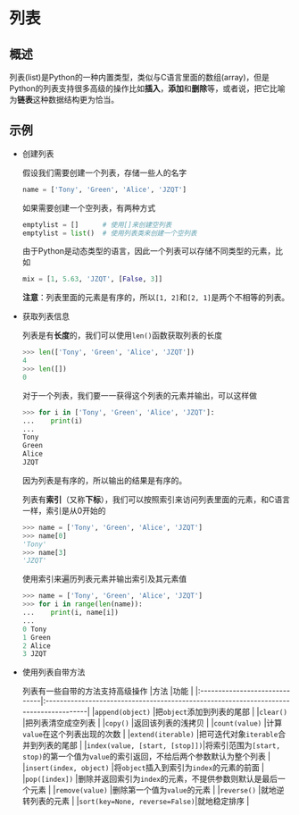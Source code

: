 # 列表

## 概述

列表(list)是Python的一种内置类型，类似与C语言里面的数组(array)，但是Python的列表支持很多高级的操作比如**插入**，**添加**和**删除**等，或者说，把它比喻为**链表**这种数据结构更为恰当。

## 示例

* 创建列表

    假设我们需要创建一个列表，存储一些人的名字
    ```python
    name = ['Tony', 'Green', 'Alice', 'JZQT']
    ```

    如果需要创建一个空列表，有两种方式
    ```python
    emptylist = []      # 使用[]来创建空列表
    emptylist = list()  # 使用列表类来创建一个空列表
    ```

    由于Python是动态类型的语言，因此一个列表可以存储不同类型的元素，比如
    ```python
    mix = [1, 5.63, 'JZQT', [False, 3]]
    ```

    **注意**：列表里面的元素是有序的，所以`[1, 2]`和`[2, 1]`是两个不相等的列表。

* 获取列表信息

    列表是有**长度**的，我们可以使用`len()`函数获取列表的长度
    ```python
    >>> len(['Tony', 'Green', 'Alice', 'JZQT'])
    4
    >>> len([])
    0
    ```

    对于一个列表，我们要一一获得这个列表的元素并输出，可以这样做
    ```python
    >>> for i in ['Tony', 'Green', 'Alice', 'JZQT']:
    ...    print(i)
    ...
    Tony
    Green
    Alice
    JZQT
    ```
    因为列表是有序的，所以输出的结果是有序的。

    列表有**索引**（又称**下标**），我们可以按照索引来访问列表里面的元素，和C语言一样，索引是从0开始的
    ```python
    >>> name = ['Tony', 'Green', 'Alice', 'JZQT']
    >>> name[0]
    'Tony'
    >>> name[3]
    'JZQT'
    ```

    使用索引来遍历列表元素并输出索引及其元素值
    ```python
    >>> name = ['Tony', 'Green', 'Alice', 'JZQT']
    >>> for i in range(len(name)):
    ...    print(i, name[i])
    ...
    0 Tony
    1 Green
    2 Alice
    3 JZQT
    ```

* 使用列表自带方法

    列表有一些自带的方法支持高级操作
    |方法                           |功能                                                                                   |
    |:------------------------------|:--------------------------------------------------------------------------------------|
    |`append(object)`               |把`object`添加到列表的尾部                                                             |
    |`clear()`                      |把列表清空成空列表                                                                     |
    |`copy()`                       |返回该列表的浅拷贝                                                                     |
    |`count(value)`                 |计算`value`在这个列表出现的次数                                                        |
    |`extend(iterable)`             |把可迭代对象`iterable`合并到列表的尾部                                                 |
    |`index(value, [start, [stop]])`|将索引范围为`[start, stop)`的第一个值为`value`的索引返回，不给后两个参数默认为整个列表 |
    |`insert(index, object)`        |将`object`插入到索引为`index`的元素的前面                                              |
    |`pop([index])`                 |删除并返回索引为`index`的元素，不提供参数则默认是最后一个元素                          |
    |`remove(value)`                |删除第一个值为`value`的元素                                                            |
    |`reverse()`                    |就地逆转列表的元素                                                                     |
    |`sort(key=None, reverse=False)`|就地稳定排序                                                                           |

